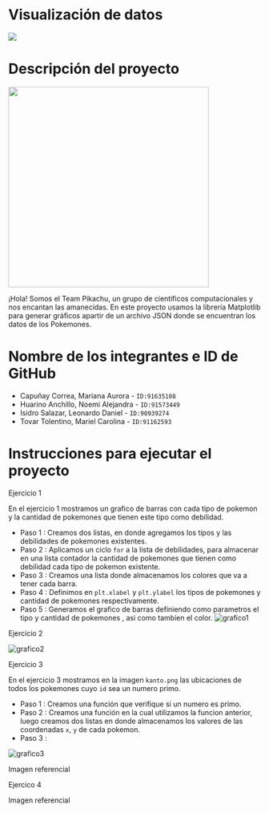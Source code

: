 # Visualización de datos

![](https://media.redadn.es/imagenes/pokemaster_333063.jpg)

# Descripción del proyecto

<img src="https://user-images.githubusercontent.com/90939274/146991455-e2eb1c59-6b3d-461d-81f4-78e9090c9f19.png" width="400">

¡Hola! Somos el Team Pikachu, un grupo de científicos computacionales y nos encantan las amanecidas. En este proyecto usamos la librería Matplotlib para generar gráficos apartir de un archivo JSON donde se encuentran los datos de los Pokemones.

# Nombre de los integrantes e ID de GitHub

- Capuñay Correa, Mariana Aurora - `ID:91635108`
- Huarino Anchillo, Noemi Alejandra  - `ID:91573449`
- Isidro Salazar, Leonardo Daniel - `ID:90939274`
- Tovar Tolentino, Mariel Carolina - `ID:91162593`

# Instrucciones para ejecutar el proyecto


Ejercicio 1

En el ejercicio 1 mostramos un grafico de barras con cada tipo de pokemon y la cantidad de pokemones que tienen este tipo como debilidad.
- Paso 1 : Creamos dos listas, en donde agregamos los tipos y las debilidades de pokemones existentes.
- Paso 2 : Aplicamos un ciclo `for` a la lista de debilidades, para almacenar en una lista contador la cantidad de pokemones que tienen como debilidad cada tipo de pokemon existente.
- Paso 3 : Creamos una lista donde almacenamos los colores que va a tener cada barra.
- Paso 4 : Definimos en `plt.xlabel` y `plt.ylabel` los tipos de pokemones y cantidad de pokemones respectivamente.
- Paso 5 : Generamos el grafico de barras definiendo como parametros el tipo y cantidad de pokemones , asi como tambien el color.
![grafico1](https://user-images.githubusercontent.com/90939274/147002499-b9e61165-8b9d-4e2f-889b-b205a9c0e76b.jpg)

Ejercicio 2

![grafico2](https://user-images.githubusercontent.com/90939274/147004992-100cd192-5a9d-4c1b-95f1-55fd5430faac.jpg)

Ejercicio 3

En el ejercicio 3 mostramos en la imagen `kanto.png` las ubicaciones de todos los pokemones cuyo `id` sea un numero primo.
- Paso 1 : Creamos una función que verifique si un numero es primo.
- Paso 2 : Creamos una función en la cual utilizamos la funcion anterior, luego creamos dos listas en donde almacenamos los valores de las coordenadas `x`, `y` de cada
  pokemon. 
- Paso 3 : 
  
![grafico3](https://user-images.githubusercontent.com/90939274/147004559-41e21bf4-14e0-4320-97e9-21850e76fe22.jpg)

Imagen referencial

Ejercico 4

Imagen referencial



